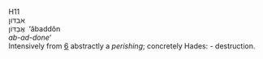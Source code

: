 <body>
  <p>H11<br>  אבדּון  <br> אֲבַדּוֹן  ‎  ‘ăbaddôn  <br><i>ab-ad-done‘ </i><br>Intensively from <a href="h0006.htm">6</a>  abstractly a <i>perishing</i>; concretely Hades: - destruction.<br></p>
 </body>